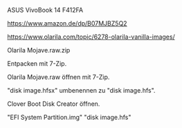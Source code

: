 ASUS VivoBook 14 F412FA

https://www.amazon.de/dp/B07MJBZ5Q2

https://www.olarila.com/topic/6278-olarila-vanilla-images/

Olarila Mojave.raw.zip

Entpacken mit 7-Zip.

Olarila Mojave.raw öffnen mit 7-Zip.

"disk image.hfsx" umbenennen zu "disk image.hfs".

Clover Boot Disk Creator öffnen.

"EFI System Partition.img"
"disk image.hfs"
